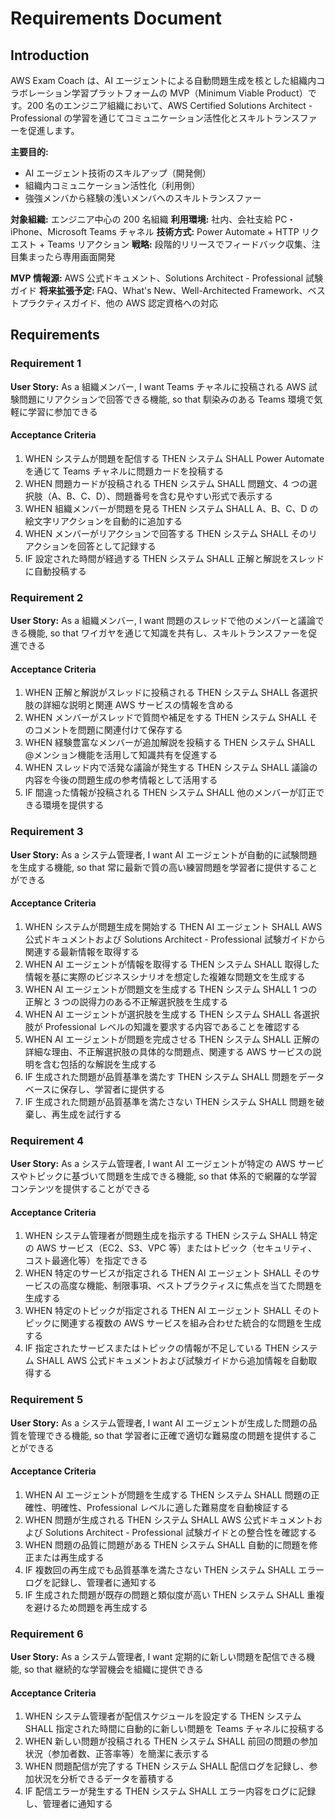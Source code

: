 # Requirements Document

## Introduction

AWS Exam Coach は、AI エージェントによる自動問題生成を核とした組織内コラボレーション学習プラットフォームの MVP（Minimum Viable Product）です。200 名のエンジニア組織において、AWS Certified Solutions Architect - Professional の学習を通じてコミュニケーション活性化とスキルトランスファーを促進します。

**主要目的:**

- AI エージェント技術のスキルアップ（開発側）
- 組織内コミュニケーション活性化（利用側）
- 強強メンバから経験の浅いメンバへのスキルトランスファー

**対象組織:** エンジニア中心の 200 名組織
**利用環境:** 社内、会社支給 PC・iPhone、Microsoft Teams チャネル
**技術方式:** Power Automate + HTTP リクエスト + Teams リアクション
**戦略:** 段階的リリースでフィードバック収集、注目集まったら専用画面開発

**MVP 情報源:** AWS 公式ドキュメント、Solutions Architect - Professional 試験ガイド
**将来拡張予定:** FAQ、What's New、Well-Architected Framework、ベストプラクティスガイド、他の AWS 認定資格への対応

## Requirements

### Requirement 1

**User Story:** As a 組織メンバー, I want Teams チャネルに投稿される AWS 試験問題にリアクションで回答できる機能, so that 馴染みのある Teams 環境で気軽に学習に参加できる

#### Acceptance Criteria

1. WHEN システムが問題を配信する THEN システム SHALL Power Automate を通じて Teams チャネルに問題カードを投稿する
2. WHEN 問題カードが投稿される THEN システム SHALL 問題文、4 つの選択肢（A、B、C、D）、問題番号を含む見やすい形式で表示する
3. WHEN 組織メンバーが問題を見る THEN システム SHALL A、B、C、D の絵文字リアクションを自動的に追加する
4. WHEN メンバーがリアクションで回答する THEN システム SHALL そのリアクションを回答として記録する
5. IF 設定された時間が経過する THEN システム SHALL 正解と解説をスレッドに自動投稿する

### Requirement 2

**User Story:** As a 組織メンバー, I want 問題のスレッドで他のメンバーと議論できる機能, so that ワイガヤを通じて知識を共有し、スキルトランスファーを促進できる

#### Acceptance Criteria

1. WHEN 正解と解説がスレッドに投稿される THEN システム SHALL 各選択肢の詳細な説明と関連 AWS サービスの情報を含める
2. WHEN メンバーがスレッドで質問や補足をする THEN システム SHALL そのコメントを問題に関連付けて保存する
3. WHEN 経験豊富なメンバーが追加解説を投稿する THEN システム SHALL @メンション機能を活用して知識共有を促進する
4. WHEN スレッド内で活発な議論が発生する THEN システム SHALL 議論の内容を今後の問題生成の参考情報として活用する
5. IF 間違った情報が投稿される THEN システム SHALL 他のメンバーが訂正できる環境を提供する

### Requirement 3

**User Story:** As a システム管理者, I want AI エージェントが自動的に試験問題を生成する機能, so that 常に最新で質の高い練習問題を学習者に提供することができる

#### Acceptance Criteria

1. WHEN システムが問題生成を開始する THEN AI エージェント SHALL AWS 公式ドキュメントおよび Solutions Architect - Professional 試験ガイドから関連する最新情報を取得する
2. WHEN AI エージェントが情報を取得する THEN システム SHALL 取得した情報を基に実際のビジネスシナリオを想定した複雑な問題文を生成する
3. WHEN AI エージェントが問題文を生成する THEN システム SHALL 1 つの正解と 3 つの説得力のある不正解選択肢を生成する
4. WHEN AI エージェントが選択肢を生成する THEN システム SHALL 各選択肢が Professional レベルの知識を要求する内容であることを確認する
5. WHEN AI エージェントが問題を完成させる THEN システム SHALL 正解の詳細な理由、不正解選択肢の具体的な問題点、関連する AWS サービスの説明を含む包括的な解説を生成する
6. IF 生成された問題が品質基準を満たす THEN システム SHALL 問題をデータベースに保存し、学習者に提供する
7. IF 生成された問題が品質基準を満たさない THEN システム SHALL 問題を破棄し、再生成を試行する

### Requirement 4

**User Story:** As a システム管理者, I want AI エージェントが特定の AWS サービスやトピックに基づいて問題を生成できる機能, so that 体系的で網羅的な学習コンテンツを提供することができる

#### Acceptance Criteria

1. WHEN システム管理者が問題生成を指示する THEN システム SHALL 特定の AWS サービス（EC2、S3、VPC 等）またはトピック（セキュリティ、コスト最適化等）を指定できる
2. WHEN 特定のサービスが指定される THEN AI エージェント SHALL そのサービスの高度な機能、制限事項、ベストプラクティスに焦点を当てた問題を生成する
3. WHEN 特定のトピックが指定される THEN AI エージェント SHALL そのトピックに関連する複数の AWS サービスを組み合わせた統合的な問題を生成する
4. IF 指定されたサービスまたはトピックの情報が不足している THEN システム SHALL AWS 公式ドキュメントおよび試験ガイドから追加情報を自動取得する

### Requirement 5

**User Story:** As a システム管理者, I want AI エージェントが生成した問題の品質を管理できる機能, so that 学習者に正確で適切な難易度の問題を提供することができる

#### Acceptance Criteria

1. WHEN AI エージェントが問題を生成する THEN システム SHALL 問題の正確性、明確性、Professional レベルに適した難易度を自動検証する
2. WHEN 問題が生成される THEN システム SHALL AWS 公式ドキュメントおよび Solutions Architect - Professional 試験ガイドとの整合性を確認する
3. WHEN 問題の品質に問題がある THEN システム SHALL 自動的に問題を修正または再生成する
4. IF 複数回の再生成でも品質基準を満たさない THEN システム SHALL エラーログを記録し、管理者に通知する
5. IF 生成された問題が既存の問題と類似度が高い THEN システム SHALL 重複を避けるため問題を再生成する

### Requirement 6

**User Story:** As a システム管理者, I want 定期的に新しい問題を配信できる機能, so that 継続的な学習機会を組織に提供できる

#### Acceptance Criteria

1. WHEN システム管理者が配信スケジュールを設定する THEN システム SHALL 指定された時間に自動的に新しい問題を Teams チャネルに投稿する
2. WHEN 新しい問題が投稿される THEN システム SHALL 前回の問題の参加状況（参加者数、正答率等）を簡潔に表示する
3. WHEN 問題配信が完了する THEN システム SHALL 配信ログを記録し、参加状況を分析できるデータを蓄積する
4. IF 配信エラーが発生する THEN システム SHALL エラー内容をログに記録し、管理者に通知する
